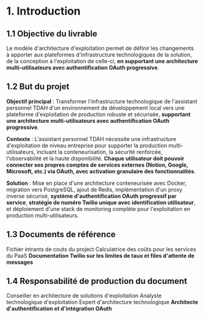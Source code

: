 # 1. Introduction

## 1.1 Objective du livrable

Le modèle d'architecture d'exploitation permet de définir les changements à apporter aux plateformes d'infrastructure technologiques de la solution, de la conception à l'exploitation de celle-ci, **en supportant une architecture multi-utilisateurs avec authentification OAuth progressive**.

## 1.2 But du projet

**Objectif principal** : Transformer l'infrastructure technologique de l'assistant personnel TDAH d'un environnement de développement local vers une plateforme d'exploitation de production robuste et sécurisée, **supportant une architecture multi-utilisateurs avec authentification OAuth progressive**.

**Contexte** : L'assistant personnel TDAH nécessite une infrastructure d'exploitation de niveau entreprise pour supporter la production multi-utilisateurs, incluant la conteneurisation, la sécurité renforcée, l'observabilité et la haute disponibilité. **Chaque utilisateur doit pouvoir connecter ses propres comptes de services externes (Notion, Google, Microsoft, etc.) via OAuth, avec activation granulaire des fonctionnalités**.

**Solution** : Mise en place d'une architecture conteneurisée avec Docker, migration vers PostgreSQL, ajout de Redis, implémentation d'un proxy inverse sécurisé, **système d'authentification OAuth progressif par service**, **stratégie de numéro Twilio unique avec identification utilisateur**, et déploiement d'une stack de monitoring complète pour l'exploitation en production multi-utilisateurs.

## 1.3 Documents de référence

Fichier intrants de couts du project
Calculatrice des coûts pour les services du PaaS
**Documentation Twilio sur les limites de taux et files d'attente de messages**

## 1.4 Responsabilité de production du document

Conseiller en architecture de solutions d'exploitation
Analyste technologique d'exploitation
Expert d'architecture technologique
**Architecte d'authentification et d'intégration OAuth**
